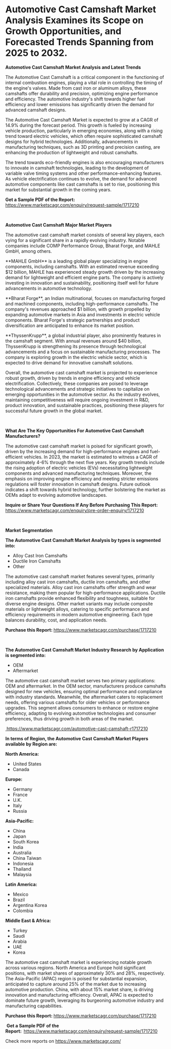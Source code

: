 <p><h1>Automotive Cast Camshaft Market Analysis Examines its Scope on Growth Opportunities, and Forecasted Trends Spanning from 2025 to 2032.</h1></p><p><strong>Automotive Cast Camshaft Market Analysis and Latest Trends</strong></p>
<p><p>The Automotive Cast Camshaft is a critical component in the functioning of internal combustion engines, playing a vital role in controlling the timing of the engine's valves. Made from cast iron or aluminum alloys, these camshafts offer durability and precision, optimizing engine performance and efficiency. The automotive industry's shift towards higher fuel efficiency and lower emissions has significantly driven the demand for advanced camshaft designs.</p><p>The Automotive Cast Camshaft Market is expected to grow at a CAGR of 14.9% during the forecast period. This growth is fueled by increasing vehicle production, particularly in emerging economies, along with a rising trend toward electric vehicles, which often require sophisticated camshaft designs for hybrid technologies. Additionally, advancements in manufacturing techniques, such as 3D printing and precision casting, are enhancing the production of lightweight and robust camshafts. </p><p>The trend towards eco-friendly engines is also encouraging manufacturers to innovate in camshaft technologies, leading to the development of variable valve timing systems and other performance-enhancing features. As vehicle electrification continues to evolve, the demand for advanced automotive components like cast camshafts is set to rise, positioning this market for substantial growth in the coming years.</p></p>
<p><strong>Get a Sample PDF of the Report:&nbsp;</strong> <a href="https://www.marketscagr.com/enquiry/request-sample/1717210?utm_campaign=3098&utm_medium=2&utm_source=Github&utm_content=ia&utm_term=25032025&utm_id=automotive-cast-camshaft">https://www.marketscagr.com/enquiry/request-sample/1717210</a></p>
<p>&nbsp;</p>
<p><strong>Automotive Cast Camshaft Major Market Players</strong></p>
<p><p>The automotive cast camshaft market consists of several key players, each vying for a significant share in a rapidly evolving industry. Notable companies include COMP Performance Group, Bharat Forge, and MAHLE GmbH, among others.</p><p>**MAHLE GmbH** is a leading global player specializing in engine components, including camshafts. With an estimated revenue exceeding $12 billion, MAHLE has experienced steady growth driven by the increasing demand for lightweight and efficient engine parts. The company is actively investing in innovation and sustainability, positioning itself well for future advancements in automotive technology.</p><p>**Bharat Forge**, an Indian multinational, focuses on manufacturing forged and machined components, including high-performance camshafts. The company's revenues approached $1 billion, with growth propelled by expanding automotive markets in Asia and investments in electric vehicle components. Bharat Forge's strategic partnerships and product diversification are anticipated to enhance its market position.</p><p>**ThyssenKrupp**, a global industrial player, also prominently features in the camshaft segment. With annual revenues around $40 billion, ThyssenKrupp is strengthening its presence through technological advancements and a focus on sustainable manufacturing processes. The company is exploring growth in the electric vehicle sector, which is expected to drive demand for innovative camshaft solutions.</p><p>Overall, the automotive cast camshaft market is projected to experience robust growth, driven by trends in engine efficiency and vehicle electrification. Collectively, these companies are poised to leverage technological advancements and strategic initiatives to capitalize on emerging opportunities in the automotive sector. As the industry evolves, maintaining competitiveness will require ongoing investment in R&D, product innovation, and sustainable practices, positioning these players for successful future growth in the global market.</p></p>
<p>&nbsp;</p>
<p><strong>What Are The Key Opportunities For Automotive Cast Camshaft Manufacturers?</strong></p>
<p><p>The automotive cast camshaft market is poised for significant growth, driven by the increasing demand for high-performance engines and fuel-efficient vehicles. In 2023, the market is estimated to witness a CAGR of approximately 4-6% through the next five years. Key growth trends include the rising adoption of electric vehicles (EVs) necessitating lightweight components and advanced manufacturing techniques. Moreover, the emphasis on improving engine efficiency and meeting stricter emissions regulations will foster innovation in camshaft designs. Future outlook indicates a shift towards hybrid technology, further bolstering the market as OEMs adapt to evolving automotive landscapes.</p></p>
<p><strong>Inquire or Share Your Questions If Any Before Purchasing This Report:</strong> <a href="https://www.marketscagr.com/enquiry/pre-order-enquiry/1717210?utm_campaign=3098&utm_medium=2&utm_source=Github&utm_content=ia&utm_term=25032025&utm_id=automotive-cast-camshaft">https://www.marketscagr.com/enquiry/pre-order-enquiry/1717210</a></p>
<p>&nbsp;</p>
<p><strong>Market Segmentation</strong></p>
<p><strong>The Automotive Cast Camshaft Market Analysis by types is segmented into:</strong></p>
<p><ul><li>Alloy Cast Iron Camshafts</li><li>Ductile Iron Camshafts</li><li>Other</li></ul></p>
<p><p>The automotive cast camshaft market features several types, primarily including alloy cast iron camshafts, ductile iron camshafts, and other specialized materials. Alloy cast iron camshafts offer strength and wear resistance, making them popular for high-performance applications. Ductile iron camshafts provide enhanced flexibility and toughness, suitable for diverse engine designs. Other market variants may include composite materials or lightweight alloys, catering to specific performance and efficiency requirements in modern automotive engineering. Each type balances durability, cost, and application needs.</p></p>
<p><strong>Purchase this Report:&nbsp;</strong><a href="https://www.marketscagr.com/purchase/1717210?utm_campaign=3098&utm_medium=2&utm_source=Github&utm_content=ia&utm_term=25032025&utm_id=automotive-cast-camshaft">https://www.marketscagr.com/purchase/1717210</a></p>
<p>&nbsp;</p>
<p><strong>The Automotive Cast Camshaft Market Industry Research by Application is segmented into:</strong></p>
<p><ul><li>OEM</li><li>Aftermarket</li></ul></p>
<p><p>The automotive cast camshaft market serves two primary applications: OEM and aftermarket. In the OEM sector, manufacturers produce camshafts designed for new vehicles, ensuring optimal performance and compliance with industry standards. Meanwhile, the aftermarket caters to replacement needs, offering various camshafts for older vehicles or performance upgrades. This segment allows consumers to enhance or restore engine efficiency, adapting to evolving automotive technologies and consumer preferences, thus driving growth in both areas of the market.</p></p>
<p><a href="https://www.marketscagr.com/automotive-cast-camshaft-r1717210?utm_campaign=3098&utm_medium=2&utm_source=Github&utm_content=ia&utm_term=25032025&utm_id=automotive-cast-camshaft">&nbsp;https://www.marketscagr.com/automotive-cast-camshaft-r1717210</a></p>
<p><strong>In terms of Region, the Automotive Cast Camshaft Market Players available by Region are:</strong></p>
<p>
    <p> <strong> North America: </strong>
        <ul>
            <li>United States</li>
            <li>Canada</li>
        </ul>
        </p> 
    <p> <strong> Europe: </strong>
        <ul>
            <li>Germany</li>
            <li>France</li>
            <li>U.K.</li>
            <li>Italy</li>
            <li>Russia</li>
        </ul>
        </p> 
    <p> <strong> Asia-Pacific: </strong>
        <ul>
            <li>China</li>
            <li>Japan</li>
            <li>South Korea</li>
            <li>India</li>
            <li>Australia</li>
            <li>China Taiwan</li>
            <li>Indonesia</li>
            <li>Thailand</li>
            <li>Malaysia</li>
        </ul>
        </p> 
    <p> <strong> Latin America: </strong>
        <ul>
            <li>Mexico</li>
            <li>Brazil</li>
            <li>Argentina Korea</li>
            <li>Colombia</li>
        </ul>
        </p> 
    <p> <strong> Middle East & Africa: </strong>
        <ul>
            <li>Turkey</li>
            <li>Saudi</li>
            <li>Arabia</li>
            <li>UAE</li>
            <li>Korea</li>
        </ul>
    </p>
    </p>
<p><p>The automotive cast camshaft market is experiencing notable growth across various regions. North America and Europe hold significant positions, with market shares of approximately 30% and 28%, respectively. The Asia-Pacific (APAC) region is poised for substantial expansion, anticipated to capture around 25% of the market due to increasing automotive production. China, with about 15% market share, is driving innovation and manufacturing efficiency. Overall, APAC is expected to dominate future growth, leveraging its burgeoning automotive industry and manufacturing capabilities.</p></p>
<p><strong>Purchase this Report: </strong><a href="https://www.marketscagr.com/purchase/1717210?utm_campaign=3098&utm_medium=2&utm_source=Github&utm_content=ia&utm_term=25032025&utm_id=automotive-cast-camshaft">https://www.marketscagr.com/purchase/1717210</a></p>
<p>&nbsp;<strong>Get a Sample PDF of the Report:&nbsp;&nbsp;</strong><a href="https://www.marketscagr.com/enquiry/request-sample/1717210?utm_campaign=3098&utm_medium=2&utm_source=Github&utm_content=ia&utm_term=25032025&utm_id=automotive-cast-camshaft">https://www.marketscagr.com/enquiry/request-sample/1717210</a></p>
<p><strong></strong></p>
<p>Check more reports on <a href="https://www.marketscagr.com/?utm_campaign=3098&utm_medium=2&utm_source=Github&utm_content=ia&utm_term=25032025&utm_id=automotive-cast-camshaft">https://www.marketscagr.com/</a></p>